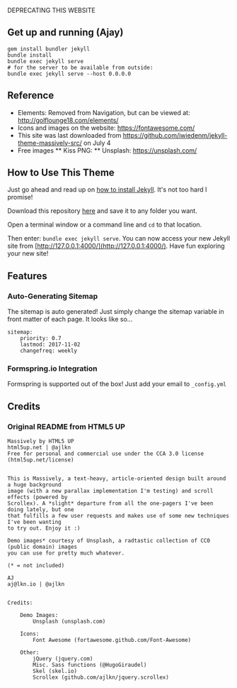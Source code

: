 DEPRECATING THIS WEBSITE

## Get up and running (Ajay)
```
gem install bundler jekyll
bundle install
bundle exec jekyll serve
# for the server to be available from outside:
bundle exec jekyll serve --host 0.0.0.0
```

## Reference
* Elements: Removed from Navigation, but can be viewed at: http://golflounge18.com/elements/
* Icons and images on the website: https://fontawesome.com/
* This site was last downloaded from https://github.com/iwiedenm/jekyll-theme-massively-src/ on July 4
* Free images
** Kiss PNG:
** Unsplash: https://unsplash.com/

## How to Use This Theme
Just go ahead and read up on [how to install Jekyll](https://jekyllrb.com/). It's not too hard I promise!

Download this repository [here](https://github.com/iwiedenm/jekyll-theme-massively-src/archive/master.zip) and save it to any folder you want.

Open a terminal window or a command line and ```cd``` to that location.

Then enter: ```bundle exec jekyll serve```. You can now access your new Jekyll site from [http://127.0.0.1:4000/](http://127.0.0.1:4000/). Have fun exploring your new site!

## Features
### Auto-Generating Sitemap
The sitemap is auto generated! Just simply change the sitemap variable in front matter of each page. It looks like so...
```
sitemap:
    priority: 0.7
    lastmod: 2017-11-02
    changefreq: weekly
```

### Formspring.io Integration
Formspring is supported out of the box! Just add your email to ```_config.yml```


## Credits
### Original README from HTML5 UP
```
Massively by HTML5 UP
html5up.net | @ajlkn
Free for personal and commercial use under the CCA 3.0 license (html5up.net/license)


This is Massively, a text-heavy, article-oriented design built around a huge background
image (with a new parallax implementation I'm testing) and scroll effects (powered by
Scrollex). A *slight* departure from all the one-pagers I've been doing lately, but one
that fulfills a few user requests and makes use of some new techniques I've been wanting
to try out. Enjoy it :)

Demo images* courtesy of Unsplash, a radtastic collection of CC0 (public domain) images
you can use for pretty much whatever.

(* = not included)

AJ
aj@lkn.io | @ajlkn


Credits:

	Demo Images:
		Unsplash (unsplash.com)

	Icons:
		Font Awesome (fortawesome.github.com/Font-Awesome)

	Other:
		jQuery (jquery.com)
		Misc. Sass functions (@HugoGiraudel)
		Skel (skel.io)
		Scrollex (github.com/ajlkn/jquery.scrollex)
```
